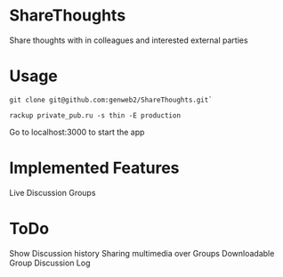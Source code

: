 ShareThoughts
=============

Share thoughts with in colleagues and interested external parties


Usage
=============

```
git clone git@github.com:genweb2/ShareThoughts.git`
```

```
rackup private_pub.ru -s thin -E production
```

Go to localhost:3000 to start the app

Implemented Features
=============

Live Discussion Groups

ToDo
=============


Show Discussion history
Sharing multimedia over Groups
Downloadable Group Discussion Log
